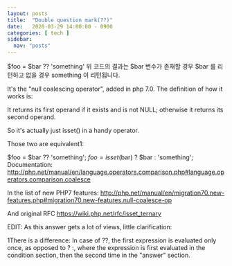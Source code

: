 ```yaml
---
layout: posts
title:  "Double question mark(??)"
date:   2020-03-29 14:00:00 - 0900
categories: [ tech ]
sidebar:
  nav: "posts"
---
```

$foo = $bar ?? 'something'
위 코드의 결과는 $bar 변수가 존재할 경우 $bar 를 리턴하고 없을 경우 something 이 리턴됩니다.

It's the "null coalescing operator", added in php 7.0. The definition of how it works is:

It returns its first operand if it exists and is not NULL; otherwise it returns its second operand.

So it's actually just isset() in a handy operator.

Those two are equivalent1:

$foo = $bar ?? 'something';
$foo = isset($bar) ? $bar : 'something';
Documentation: http://php.net/manual/en/language.operators.comparison.php#language.operators.comparison.coalesce

In the list of new PHP7 features: http://php.net/manual/en/migration70.new-features.php#migration70.new-features.null-coalesce-op

And original RFC https://wiki.php.net/rfc/isset_ternary

EDIT: As this answer gets a lot of views, little clarification:

1There is a difference: In case of ??, the first expression is evaluated only once, as opposed to ? :, where the expression is first evaluated in the condition section, then the second time in the "answer" section.